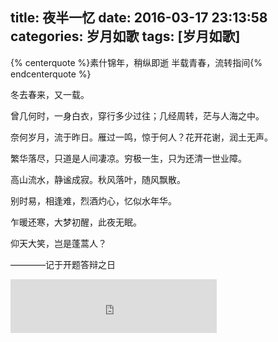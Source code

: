 title: 夜半一忆
date: 2016-03-17 23:13:58
categories: 岁月如歌
tags: [岁月如歌]
---
{% centerquote %}素什锦年，稍纵即逝
半载青春，流转指间{% endcenterquote %}

冬去春来，又一载。

曾几何时，一身白衣，穿行多少过往；几经周转，茫与人海之中。

奈何岁月，流于昨日。雁过一鸣，惊于何人？花开花谢，润土无声。

繁华落尽，只道是人间凄凉。穷极一生，只为还清一世业障。

高山流水，静谧成寂。秋风落叶，随风飘散。

别时易，相逢难，烈酒灼心，忆似水年华。

乍暖还寒，大梦初醒，此夜无眠。

仰天大笑，岂是蓬蒿人？

————记于开题答辩之日

<iframe frameborder="no" border="0" marginwidth="0" marginheight="0" width=330 height=86 src="http://music.163.com/outchain/player?type=2&id=29436904&auto=1&height=66"></iframe>